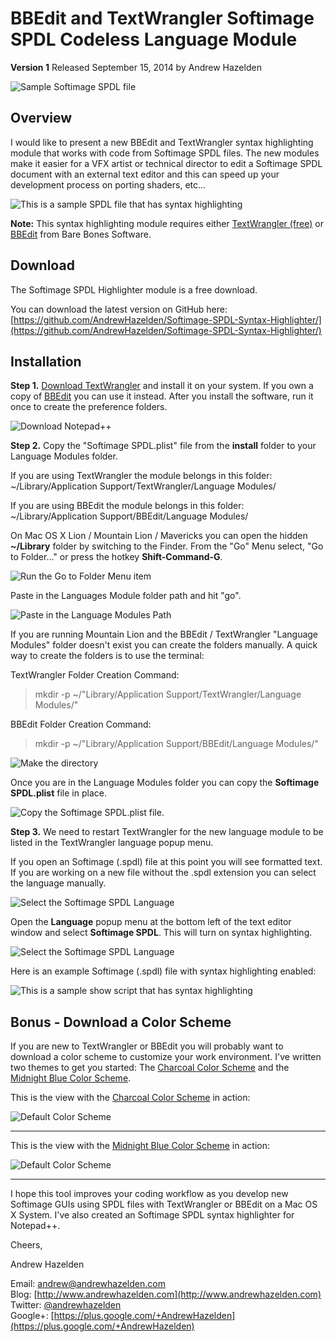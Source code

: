 # BBEdit and TextWrangler Softimage SPDL Codeless Language Module  #
**Version 1** Released September 15, 2014
by Andrew Hazelden

![Sample Softimage SPDL file](screenshots/tw_softimage_syntax_highlighter.png)

## Overview ##
I would like to present a new BBEdit and TextWrangler syntax highlighting module that works with code from Softimage SPDL files. The new modules make it easier for a VFX artist or technical director to edit a Softimage SPDL document with an external text editor and this can speed up your development process on porting shaders, etc...

![This is a sample SPDL file that has syntax highlighting](screenshots/textwrangler_syntax_hightlighting_enabled.png)

**Note:** This syntax highlighting module requires either [TextWrangler (free)](http://www.barebones.com/products/textwrangler/) or [BBEdit](http://www.barebones.com/products/bbedit/) from Bare Bones Software.

## Download ##

The Softimage SPDL Highlighter module is a free download.

You can download the latest version on GitHub here:   
[https://github.com/AndrewHazelden/Softimage-SPDL-Syntax-Highlighter/](https://github.com/AndrewHazelden/Softimage-SPDL-Syntax-Highlighter/)

## Installation ##

**Step 1.**  [Download TextWrangler](http://www.barebones.com/products/textwrangler/) and install it on your system. If you own a copy of [BBEdit](http://www.barebones.com/products/bbedit/) you can use it instead. After you install the software, run it once to create the preference folders.

![Download Notepad++](screenshots/download_text_wrangler.png)

**Step 2.**  Copy the "Softimage SPDL.plist" file from the **install** folder to your Language Modules folder.

If you are using TextWrangler the module belongs in this folder:  
    ~/Library/Application Support/TextWrangler/Language Modules/

If you are using BBEdit the module belongs in this folder:  
    ~/Library/Application Support/BBEdit/Language Modules/

On Mac OS X Lion / Mountain Lion / Mavericks you can open the hidden **~/Library** folder by switching to the Finder. From the "Go" Menu select, "Go to Folder..." or press the hotkey **Shift-Command-G**.

![Run the Go to Folder Menu item](screenshots/go-to-folder.png)

Paste in the Languages Module folder path and hit "go". 

![Paste in the Language Modules Path](screenshots/go-to-app-support.png)

If you are running Mountain Lion and the BBEdit / TextWrangler "Language Modules" folder doesn't exist you can create the folders manually. A quick way to create the folders is to use the terminal:

TextWrangler Folder Creation Command:  
> mkdir -p ~/"Library/Application Support/TextWrangler/Language Modules/"

BBEdit Folder Creation Command:  
> mkdir -p ~/"Library/Application Support/BBEdit/Language Modules/"

![Make the directory](screenshots/make_the_folder.png)


Once you are in the Language Modules folder you can copy the **Softimage SPDL.plist** file in place.

![Copy the Softimage SPDL.plist file.](screenshots/copy-plist-to-folder.png)

**Step 3.**  We need to restart TextWrangler for the new language module to be listed in the TextWrangler language popup menu.

If you open an Softimage (.spdl) file at this point you will see formatted text. If you are working on a new file without the .spdl extension you can select the language manually.

![Select the Softimage SPDL Language](screenshots/no-syntax-hightlighting.png)

Open the **Language** popup menu at the bottom left of the text editor window and select **Softimage SPDL**. This will turn on syntax highlighting.

![Select the Softimage SPDL Language](screenshots/choose-the-language.png)


Here is an example Softimage (.spdl) file with syntax highlighting enabled:

![This is a sample show script that has syntax highlighting](screenshots/default_formatting.png)

## Bonus - Download a Color Scheme ##

If you are new to TextWrangler or BBEdit you will probably want to download a color scheme to customize your work environment. I've written two themes to get you started: The [Charcoal Color Scheme](http://www.andrewhazelden.com/blog/2012/09/charcoal-color-scheme-for-textwrangler-and-bbedit/) and the [Midnight Blue Color Scheme](http://www.andrewhazelden.com/blog/2012/06/midnight-blue-color-scheme-for-textwrangler-and-bbedit/).


This is the view with the [Charcoal Color Scheme](http://www.andrewhazelden.com/blog/2012/09/charcoal-color-scheme-for-textwrangler-and-bbedit/) in action:  

![Default Color Scheme](screenshots/charcoal_formatting.png)

* * *

This is the view with the  [Midnight Blue Color Scheme](http://www.andrewhazelden.com/blog/2012/06/midnight-blue-color-scheme-for-textwrangler-and-bbedit/) in action:  

![Default Color Scheme](screenshots/midnight_blue_formatted.png)



* * *

I hope this tool improves your coding workflow as you develop new Softimage GUIs using SPDL files with  TextWrangler or BBEdit on a Mac OS X System. I've also created an Softimage SPDL syntax highlighter for Notepad++.

Cheers,  

Andrew Hazelden

Email: [andrew@andrewhazelden.com](mailto:andrew@andrewhazelden.com)   
Blog: [http://www.andrewhazelden.com](http://www.andrewhazelden.com)  
Twitter: [@andrewhazelden](https://twitter.com/andrewhazelden)  
Google+: [https://plus.google.com/+AndrewHazelden](https://plus.google.com/+AndrewHazelden)



